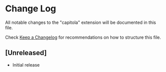 # Change Log

All notable changes to the "capitola" extension will be documented in this file.

Check [Keep a Changelog](http://keepachangelog.com/) for recommendations on how to structure this file.

## [Unreleased]

- Initial release
